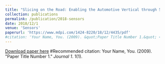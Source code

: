 ```yaml
---
title: "Slicing on the Road: Enabling the Automotive Vertical through 5G Network Softwarization"
collection: publications
permalink: /publication/2018-sensors
date: 2018/12/1
venue: 'Sensors'
paperurl: 'https://www.mdpi.com/1424-8220/18/12/4435/pdf'
#citation: 'Your Name, You. (2009). &quot;Paper Title Number 1.&quot; <i>Journal 1</i>. 1(1).'
---
```


[Download paper here](https://www.mdpi.com/1424-8220/18/12/4435/pdf)
#Recommended citation: Your Name, You. (2009). "Paper Title Number 1." <i>Journal 1</i>. 1(1).
